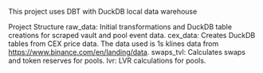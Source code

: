 This project uses DBT with DuckDB local data warehouse 

Project Structure
raw_data: Initial transformations and DuckDB table creations for scraped vault and pool event data.
cex_data: Creates DuckDB tables from CEX price data. The data used is 1s klines data from https://www.binance.com/en/landing/data.
swaps_tvl: Calculates swaps and token reserves for pools.
lvr: LVR calculations for pools.
